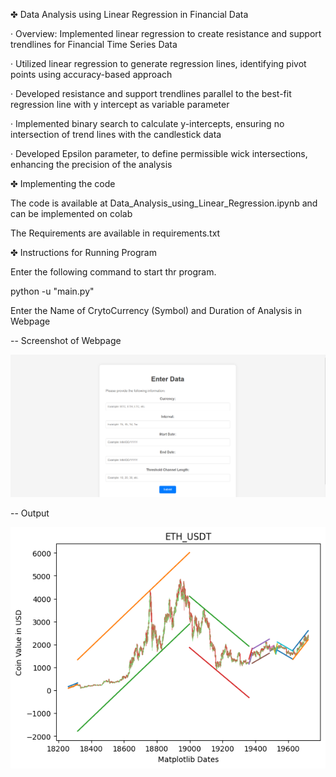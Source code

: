 ✤ Data Analysis using Linear Regression in Financial Data

· Overview: Implemented linear regression to create resistance and support trendlines for Financial Time Series Data

· Utilized linear regression to generate regression lines, identifying pivot points using accuracy-based approach

· Developed resistance and support trendlines parallel to the best-fit regression line with y intercept as variable parameter

· Implemented binary search to calculate y-intercepts, ensuring no intersection of trend lines with the candlestick data

· Developed Epsilon parameter, to define permissible wick intersections, enhancing the precision of the analysis

✤ Implementing the code

The code is available at Data_Analysis_using_Linear_Regression.ipynb and can be implemented on colab

The Requirements are available in requirements.txt

✤ Instructions for Running Program

Enter the following command to start thr program.

python -u "main.py"

Enter the Name of CrytoCurrency (Symbol) and Duration of Analysis in Webpage

-- Screenshot of Webpage

![image](./sample_input.png)

-- Output

![image](./download.png)
